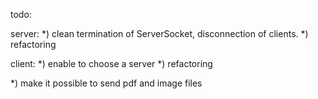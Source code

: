 todo:

server:
*) clean termination of ServerSocket, disconnection of clients.
*) refactoring

client:
*) enable to choose a server
*) refactoring

*) make it possible to send pdf and image files

